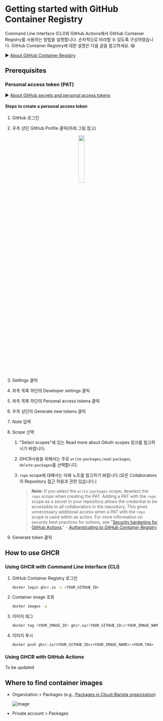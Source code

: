 # Getting started with GitHub Container Registry
Command Line Interface (CLI)와 GitHub Actions에서 GitHub Container Registry를 사용하는 방법을 설명합니다. 순차적으로 따라할 수 있도록 구성하였습니다. GitHub Container Registry에 대한 설명은 다음 글을 참고하세요. :smile:

:arrow_forward: [About GitHub Container Registry](About-GitHub-Container-Registry.md)

## Prerequisites
### Personal access token (PAT)
:arrow_forward: [About GitHub secrets and personal access tokens](About-GitHub-secrets-and-personal-access-tokens.md)
#### Steps to create a personal access token
1. GitHub 로그인

2. 우측 상단 GitHub Profile 클릭(아래 그림 참고)   
<p align="center">
  <img src="https://user-images.githubusercontent.com/7975459/96961140-066f1c00-153f-11eb-8ee5-5688a1b430e6.png" width="20%" height="20%" >
</p>

3. Settings 클릭

4. 좌측 목록 하단의 Developer settings 클릭

5. 좌측 목록 하단의 Personal access tokens 클릭

6. 우측 상단의 Generate new tokens 클릭 

7. Note 입력

8. Scope 선택 

   1. "Select scopes"에 있는 Read more about OAuth scopes 링크를 참고하시기 바랍니다.

   2. GHCR사용을 위해서는 주로 `write:packages`,`read:packages`, `delete:packages`를 선택합니다.

   3. `repo` scope에 대해서는 아래 노트를 참고하기 바랍니다.(모든 Collaborators의 Repository 접근 허용과 관련 있습니다.)

      > **Note:** If you select the `write:packages` scope, deselect the `repo` scope when creating the PAT. Adding a PAT with the `repo` scope as a secret in your repository allows the credential to be accessible to all collaborators in the repository. This gives unnecessary additional access when a PAT with the `repo` scope is used within an action. For more information on security best practices for actions, see "[Security hardening for GitHub Actions](https://docs.github.com/en/free-pro-team@latest/actions/getting-started-with-github-actions/security-hardening-for-github-actions#considering-cross-repository-access)." - *[Authenticating to GitHub Container Registry](https://docs.github.com/en/free-pro-team@latest/packages/managing-container-images-with-github-container-registry/pushing-and-pulling-docker-images#authenticating-to-github-container-registry)*

9. Generate token 클릭

## How to use GHCR
### Using GHCR with Command Line Interface (CLI)

1. GitHub Container Registry 로그인

   ```bash
   docker login ghcr.io -u <YOUR_GITHUB_ID>
   ```

2. Container image 조회

   ```bash
   docker images -a
   ```

3. 이미지 태그

   ```bash
   docker tag <YOUR_IMAGE_ID> ghcr.io/<YOUR_GITHUB_ID>/<YOUR_IMAGE_NAME>:<YOUR_TAG>
   ```

4. 이미지 푸시

   ```
   docker push ghcr.io/<YOUR_GITHUB_ID>/<YOUR_IMAGE_NAME>:<YOUR_TAG>
   ```

### Using GHCR with GitHub Actions

To be updated
   

## Where to find container images
- Organization > Packages (e.g., [Packages in Cloud-Barista organization](https://github.com/orgs/cloud-barista/packages))

  ![image](https://user-images.githubusercontent.com/7975459/96963197-302a4200-1543-11eb-82d1-be6cdc03d781.png)

- Private account > Packages
